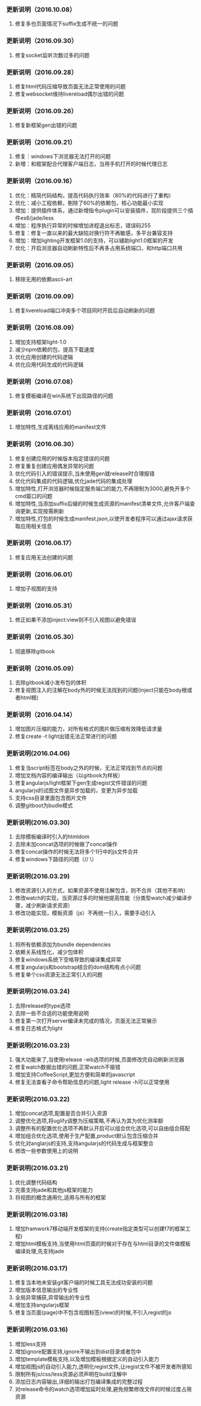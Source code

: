 ### 更新说明（2016.10.08）
1. 修复多也页面情况下suffix生成不统一的问题

### 更新说明（2016.09.30）
1. 修复socket监听次数过多的问题

### 更新说明（2016.09.28）
1. 修复html代码压缩导致页面无法正常使用的问题
2. 修复websocket维持livereload偶尔出错的问题

### 更新说明（2016.09.26）
1. 修复新框架gen出错的问题


### 更新说明（2016.09.21）
1. 修复：windows下浏览器无法打开的问题
2. 新增：和框架配合代理客户端日志，当用手机打开的时候代理日志

### 更新说明（2016.09.16）
1. 优化：精简代码结构，提高代码执行效率（80%的代码进行了重构）
2. 优化：减小工程依赖，剔除了60%的依赖包，核心功能最小实现
3. 增加：提供插件体系，通过新增指令plugin可以安装插件，现阶段提供三个插件es6/jade/less
4. 增加：程序执行异常的时候增加进程退出标志，错误码255
5. 修复：修复一直以来的最大缺陷对换行符不再敏感，多平台兼容支持
6. 增加：增加lighting开发框架1.0的支持，可以辅助light1.0框架的开发
7. 优化：开启浏览器自动刷新特性后不再多占用系统端口，和http端口共用

### 更新说明（2016.09.05）
1. 移除无用的依赖ascii-art

### 更新说明（2016.09.09）
1. 修复livereload端口冲突多个项目同时开启后自动刷新的问题

### 更新说明（2016.08.09）
1. 增加支持框架light-1.0
2. 减少npm依赖的包，提高下载速度
3. 优化应用创建的代码逻辑
4. 优化应用代码生成的代码逻辑

### 更新说明（2016.07.08）
1. 修复模板编译在win系统下出现路径的问题

### 更新说明（2016.07.01）
1. 增加特性,生成离线应用的manifest文件

### 更新说明（2016.06.30）
1. 修复创建应用的时候版本指定错误的问题
2. 修复重复创建应用偶发异常的问题
3. 优化代码引入的错误提示,当未使用gen就release时合理报错
4. 优化代码集成的代码逻辑,优化jade代码的集成处理
4. 增加特性,打开浏览器时候指定服务端口的能力,不再限制为3000,避免开多个cmd窗口的问题
5. 增加特性,当添加suffix后缀的时候生成资源的manifest清单文件,允许客户端查询更新,实现按需刷新
6. 增加特性,打包的时候生成manifest.json,以使开发者程序可以通过ajax请求获取应用相关信息

### 更新说明（2016.06.17）
1. 修复应用无法创建的问题

### 更新说明（2016.06.01）
1. 增加子视图的支持

### 更新说明（2016.05.31）
1. 修正如果不添加inject:view则不引入视图以避免错误

### 更新说明（2016.05.30）
1. 彻底移除gitbook

### 更新说明（2016.05.09）
1. 去除gitbook减小发布包的体积
2. 修复视图注入的注解在body外的时候无法找到的问题(inject只能在body根或者html根)

### 更新说明（2016.04.14）
1. 增加图片压缩的能力，对所有格式的图片做压缩有效降低请求量
2. 修复create -t light出错无法正常进行的问题

### 更新说明(2016.04.06)
1. 修复当script标签在body之外的时候，无法正常找到节点的问题
2. 增加文档内容的编译输出（以gitbook为样板）
3. 修复angularjs/light框架下gen生成regist文件错误的问题
4. angularjs的试图文件是异步加载的，变更为异步加载
5. 支持css目录里面包含图片文件
6. 调整gitboot为budle模式

### 更新说明(2016.03.30)
1. 去除模板编译时引入的htmldom
2. 去除未加concat选项的时候做了concat操作
3. 修复concat操作的时候无法将多个1行中的js文件合并
4. 修复windows下路径的问题（// \）

### 更新说明(2016.03.29)
1. 修改资源引入的方式，如果资源不使用注解包含，则不合并（其他不影响）
2. 修改watch的实现，当资源过多的时候他提高性能（分类型watch减少编译步骤，减少刷新请求资源）
3. 修改功能实现，模板资源（js）不再统一引入，需要手动引入

### 更新说明(2016.03.25)
1. 将所有依赖添加为bundle dependencies
2. 依赖关系线性化，减少包体积
3. 修复windows系统下空格导致的编译集成异常
4. 修复angularjs和bootstrap结合的dom结构有点小问题
5. 修复单个css资源无法正常引入的问题

### 更新说明(2016.03.24)

1. 去除release的type选项
2. 去除一些不合适的功能使用说明
3. 修复第一次打开server编译未完成的情况，页面无法正常展示
4. 修复日志格式为light

### 更新说明(2016.03.23)

1. 强大功能来了,当使用release -wb选项的时候,页面修改完自动刷新浏览器
2. 修复watch数据出错的问题,正常watch不报错
3. 增加支持CoffeeScript,更加方便和简单的javascript
4. 修复无法查看子命令帮助信息的问题,light release -h可以正常使用

### 更新说明(2016.03.22)

1. 增加concat选项,配置是否合并引入资源
2. 调整优化选项,将uglify调整为压缩策略,不再认为其为优化测率额
3. 调整所有的配置优化选项不再默认开启可以组合优化选项,可以自由组合搭配
4. 增加组合优化选项,使用于生产配置,product默认包含压缩合并
5. 优化对anglarjs的支持,支持angularjs的代码生成与框架整合
5. 修改一些参数使用上的说明

### 更新说明(2016.03.21)

1. 优化调整代码结构
2. 完善支持jade和其他js框架的能力
3. 将视图的概念通用化,适用与所有的框架

### 更新说明(2016.03.18)

1. 增加framwork7移动端开发框架的支持(create指定类型可以创建f7的框架工程)
2. 增加html模板支持,当使用html页面的时候对于存在与html目录的文件做模板编译处理,先支持jade

### 更新说明(2016.03.17)

1. 修复当本地未安装git客户端的时候工具无法成功安装的问题
2. 增加版本信息输出的专业性
3. 全局异常捕获,异常输出的专业性
4. 增加支持angularjs框架
5. 修复当页面(page)中不包含视图标签(view)的时候,不引入regist的js

### 更新说明(2016.03.16)

1. 增加less支持
2. 增加ignore配置支持,ignore不输出到dist目录或者包中
3. 增加template模板支持,以及增加模板根据定义的自动引入能力
4. 增加视图js的自动引入能力,透明化regist文件,让regist文件不被开发者所感知
5. 限制所有js/css/less资源必须声明在build注解中
6. 添加日志内容输出,详细的输出打包编译集成的完整过程
7. 对release命令的watch选项增加延时处理,避免频繁修改文件的时候过度占用资源
